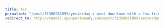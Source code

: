 ```yaml
---
title: Xcc
permalink: "/post/31356931059/yesterday-i-went-downtown-with-a-few-friends-to"
redirect_to: http://tumblr.spencertweedy.com/post/31356931059/yesterday-i-went-downtown-with-a-few-friends-to
---
```


